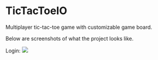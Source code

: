 # TicTacToeIO
Multiplayer tic-tac-toe game with customizable game board.

Below are screenshots of what the project looks like.

Login:
<img src = "https://user-images.githubusercontent.com/47485249/85234843-5fd30d00-b3de-11ea-9473-39b37ee3b935.png" >
